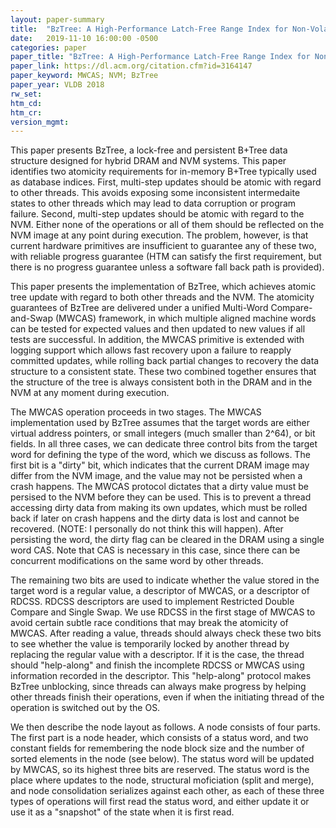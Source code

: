 ```yaml
---
layout: paper-summary
title:  "BzTree: A High-Performance Latch-Free Range Index for Non-Volatile Memory"
date:   2019-11-10 16:00:00 -0500
categories: paper
paper_title: "BzTree: A High-Performance Latch-Free Range Index for Non-Volatile Memory"
paper_link: https://dl.acm.org/citation.cfm?id=3164147
paper_keyword: MWCAS; NVM; BzTree
paper_year: VLDB 2018
rw_set:
htm_cd:
htm_cr:
version_mgmt:
---
```


This paper presents BzTree, a lock-free and persistent B+Tree data structure designed for hybrid DRAM and NVM systems.
This paper identifies two atomicity requirements for in-memory B+Tree typically used as database indices. First, multi-step
updates should be atomic with regard to other threads. This avoids exposing some inconsistent intermedaite states to other
threads which may lead to data corruption or program failure. Second, multi-step updates should be atomic with
regard to the NVM. Either none of the operations or all of them should be reflected on the NVM image at any point during
execution. The problem, however, is that current hardware primitives are insufficient to guarantee any of these two, with 
reliable progress guarantee (HTM can satisfy the first requirement, but there is no progress guarantee unless a software 
fall back path is provided). 

This paper presents the implementation of BzTree, which achieves atomic tree update with regard to both other threads and 
the NVM. The atomicity guarantees of BzTree are delivered under a unified Multi-Word Compare-and-Swap (MWCAS) framework, 
in which multiple aligned machine words can be tested for expected values and then updated to new values if all tests are 
successful. In addition, the MWCAS primitive is extended with logging support which allows fast recovery upon a failure 
to reapply committed updates, while rolling back partial changes to recovery the data structure to a consistent state. 
These two combined together ensures that the structure of the tree is always consistent both in the DRAM and in the NVM 
at any moment during execution.

The MWCAS operation proceeds in two stages. The MWCAS implementation used by BzTree assumes that the target words are
either virtual address pointers, or small integers (much smaller than 2^64), or bit fields. In all three cases, we 
can dedicate three control bits from the target word for defining the type of the word, which we discuss as follows. 
The first bit is a "dirty" bit, which indicates that the current DRAM image may differ from the NVM image, and the value
may not be persisted when a crash happens. The MWCAS protocol dictates that a dirty value must be persised to the NVM
before they can be used. This is to prevent a thread accessing dirty data from making its own updates, which must
be rolled back if later on crash happens and the dirty data is lost and cannot be recovered. (NOTE: I personally do not
think this will happen). After persisting the word, the dirty flag can be cleared in the DRAM using a single word CAS.
Note that CAS is necessary in this case, since there can be concurrent modifications on the same word by other threads.

The remaining two bits are used to indicate whether the value stored in the target word is a regular value, a descriptor
of MWCAS, or a descriptor of RDCSS. RDCSS descriptors are used to implement Restricted Double Compare and Single Swap.
We use RDCSS in the first stage of MWCAS to avoid certain subtle race conditions that may break the atomicity of MWCAS.
After reading a value, threads should always check these two bits to see whether the value is temporarily locked by another 
thread by replacing the regular value with a descriptor. If it is the case, the thread should "help-along" and finish the 
incomplete RDCSS or MWCAS using information recorded in the descriptor. This "help-along" protocol makes BzTree unblocking,
since threads can always make progress by helping other threads finish their operations, even if when the initiating thread
of the operation is switched out by the OS. 

We then describe the node layout as follows. A node consists of four parts. The first part is a node header, which consists 
of a status word, and two constant fields for remembering the node block size and the number of sorted elements in the node
(see below). The status word will be updated by MWCAS, so its highest three bits are reserved. The status word is the place
where updates to the node, structural moficiation (split and merge), and node consolidation serializes against each other,
as each of these three types of operations will first read the status word, and either update it or use it as a "snapshot"
of the state when it is first read. 
